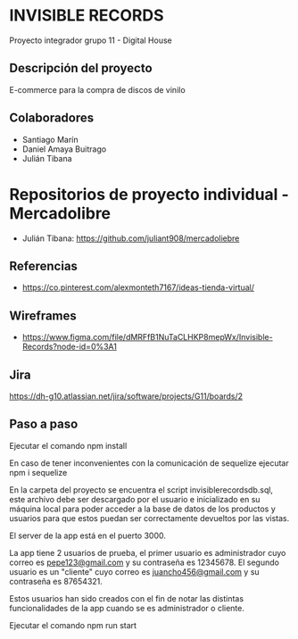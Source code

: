 # INVISIBLE RECORDS

Proyecto integrador grupo 11 - Digital House

## Descripción del proyecto

E-commerce para la compra de discos de vinilo

## Colaboradores

- Santiago Marín
- Daniel Amaya Buitrago
- Julián Tibana

# Repositorios de proyecto individual - Mercadolibre

- Julián Tibana: https://github.com/juliant908/mercadoliebre

## Referencias

- https://co.pinterest.com/alexmonteth7167/ideas-tienda-virtual/

## Wireframes

- https://www.figma.com/file/dMRFfB1NuTaCLHKP8mepWx/Invisible-Records?node-id=0%3A1

## Jira

https://dh-g10.atlassian.net/jira/software/projects/G11/boards/2

## Paso a paso

Ejecutar el comando npm install

En caso de tener inconvenientes con la comunicación de sequelize ejecutar npm i sequelize

En la carpeta del proyecto se encuentra el script invisiblerecordsdb.sql, este archivo debe ser descargado por el usuario e inicializado en su máquina local para poder acceder a la base de datos de los productos y usuarios para que estos puedan ser correctamente devueltos por las vistas.

El server de la app está en el puerto 3000.

La app tiene 2 usuarios de prueba, el primer usuario es administrador cuyo correo es pepe123@gmail.com y su contraseña es 12345678. El segundo usuario es un "cliente" cuyo correo es juancho456@gmail.com y su contraseña es 87654321.

Estos usuarios han sido creados con el fin de notar las distintas funcionalidades de la app cuando se es administrador o cliente.

Ejecutar el comando npm run start

